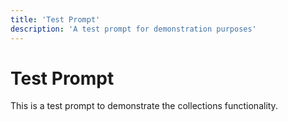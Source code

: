 ```yaml
---
title: 'Test Prompt'
description: 'A test prompt for demonstration purposes'
---
```


# Test Prompt

This is a test prompt to demonstrate the collections functionality.
